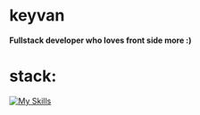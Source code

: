 # keyvan
**Fullstack developer who loves front side more :)**

# stack:

[![My Skills](https://skillicons.dev/icons?i=html,css,tailwind,figma,js,ts,react,angular,nextjs,nodejs,mongodb,postgres,prisma,git,gitlab,github&perline=5)](https://skillicons.dev)
